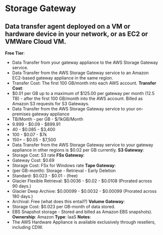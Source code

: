 # Storage Gateway
## Data transfer agent deployed on a VM or hardware device in your network, or as EC2 or VMWare Cloud VM.
**Free Tier**: 
- Data Transfer from your gateway appliance to the AWS Storage Gateway service.
- Data Transfer from the AWS Storage Gateway service to an Amazon EC2-based gateway appliance in the same region.
- Transfer Cost: The first 100 GB/month into each AWS account.
**Transfer Cost**: 
- $0.01 per GB up to a maximum of $125.00 per gateway per month (12.5 TB) - after the first 100 GB/month into the AWS account. Billed as Amazon S3 requests for S3 Gateways.
- Data Transfer from the AWS Storage Gateway service to your on-premises gateway appliance 
- TB/Month - per GB - $/1kGB/Month
- 9.999 - $0.09 - $899.91
- 40 - $0.085  - $3,400
- 100 - $0.07  - $7k
- 150+ - $0.05  - $7,500
- Data Transfer from the AWS Storage Gateway service to your gateway appliance in other regions is $0.02 per GB currently.
**S3 Gateway**: 
- Storage Cost: S3 rate
**FSx Gateway**: 
- Gateway Cost: $0.69
- Storage Cost: FSx for Windows rate
**Tape Gateway**: 
- (per GB-month): Storage - Retrieval - Early Deletion
- Standard: $0.023 - $0.01 - (free)
- Glacier Flexible Retrieval: $0.0036 - $0.02 - $0.0108 (Prorated across 90 days.)
- Glacier Deep Archive: $0.00099 - $0.0032 - $0.00099 (Prorated across 180 days.)
- Archival: Free (what does this entail?)
**Volume Gateway**: 
- Storage Cost: $0.023 per GB-month of data stored.
- EBS Snapshot storage - Stored and billed as Amazon EBS snapshots).
**Ownership**: Amazon
**Type**: IaaS
**Notes**: 
- The AWS Hardware Appliance is available exclusively through resellers, including CDW.
